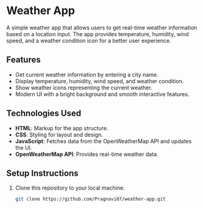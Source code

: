 # Weather App

A simple weather app that allows users to get real-time weather information based on a location input. The app provides temperature, humidity, wind speed, and a weather condition icon for a better user experience.

## Features

- Get current weather information by entering a city name.
- Display temperature, humidity, wind speed, and weather condition.
- Show weather icons representing the current weather.
- Modern UI with a bright background and smooth interactive features.

## Technologies Used

- **HTML**: Markup for the app structure.
- **CSS**: Styling for layout and design.
- **JavaScript**: Fetches data from the OpenWeatherMap API and updates the UI.
- **OpenWeatherMap API**: Provides real-time weather data.

## Setup Instructions

1. Clone this repository to your local machine:
   ```bash
   git clone https://github.com/Pragnavi07/weather-app.git
